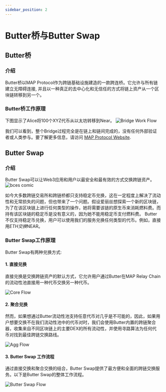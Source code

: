 ```yaml
---
sidebar_position: 2
---
```

# Butter桥与Butter Swap

## Butter桥
### 介绍
Butter桥以MAP Protocol作为跨链基础设施建造的一款跨连桥。它允许与所有链建立无障碍连接, 并且以一种真正的去中心化和无信任的方式将链上资产从一个区块链转移到另一个。

### Butter桥工作原理
下图显示了Alice将100个XYZ代币从以太坊转移到Near。
![Bridge Work Flow](/img/butter/bridge-flow.png "Bridge Work Flow")

我们可以看到，整个Bridge过程完全是在链上和链间完成的，没有任何外部验证者或人类参与。要了解更多信息，请访问 [MAP Protocol Website](https://www.maplabs.io).

## Butter Swap
### 介绍
Butter Swap可以让Web3应用和用户以最安全和最有效的方式交换跨链资产。
![bces comic](/img/butter/bces-comic.png "bces comic")

如今大多数跨链交易所和跨链桥都只支持稳定币兑换，这在一定程度上解决了流动性和无常损失的问题，但也带来了一个问题。假设爱丽丝想探索一个新的区块链，为了在该区块链上进行任何类型的操作，她将需要该链的原生币来消耗燃料费。而持有该区块链的稳定币是没有意义的，因为她不能用稳定币支付燃料费。
Butter不仅支持稳定币兑换，用户可以使用我们的服务兑换任何类型的代币。例如，直接用$ETH交换$NEAR。

### Butter Swap工作原理
Butter Swap有两种兑换方式:
#### **1. 直接兑换**  
直接兑换是交换跨链资产的默认方式，它允许用户通过Butter在MAP Relay Chain的流动性池直接用一种代币交换另一种代币。

![Core Flow](/img/butter/core.png "Core Flow")

#### **2. 聚合兑换**
然而，如果想通过Butter流动性池支持任意代币对几乎是不可能的，因此，如果用户想要交换不在我们流动性池中的代币对时，我们会使用Butter内置的跨链聚合器，收集来自不同区块链上的主要DEX的所有流动性，并使用寻路算法为任何代币对找到最佳跨链交换路线。

![Agg Flow](/img/butter/aggregator.png "Aggg Flow")


#### **3. Butter Swap 工作流程**
通过直接交换和聚合交换的结合，Butter Swap提供了最方便和全面的跨链交换服务。以下是Butter Swap的整体工作流程。

![Butter Swap Flow](/img/butter/flow.png "BCES Flow")